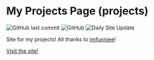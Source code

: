 # My Projects Page (projects)
![GitHub last commit](https://img.shields.io/github/last-commit/Jerit3787/projects) ![GitHub](https://img.shields.io/github/license/Jerit3787/projects) ![Daily Site Update](https://github.com/Jerit3787/projects/workflows/Daily%20Site%20Update/badge.svg)

Site for my projects! All thanks to [imfunniee](https://www.github.com/imfunniee)! 

[Visit the site!](https://jerit3787.github.io/projects)
